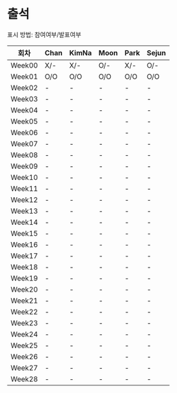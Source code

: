 # 출석

표시 방법: 참여여부/발표여부

| 회차  | Chan | KimNa | Moon | Park | Sejun | 
|------|------|-------|------|------|-------|
|Week00|X/-   | X/-   | O/-  | X/-  | O/-   |
|Week01|O/O   | O/O   | O/O  | O/O  | O/O   |
|Week02| -    |  -    | -    | -    |  -    |
|Week03| -    |  -    | -    | -    |  -    |
|Week04| -    |  -    | -    | -    |  -    |
|Week05| -    |  -    | -    | -    |  -    |
|Week06| -    |  -    | -    | -    |  -    |
|Week07| -    |  -    | -    | -    |  -    |
|Week08| -    |  -    | -    | -    |  -    |
|Week09| -    |  -    | -    | -    |  -    |
|Week10| -    |  -    | -    | -    |  -    |
|Week11| -    |  -    | -    | -    |  -    |
|Week12| -    |  -    | -    | -    |  -    |
|Week13| -    |  -    | -    | -    |  -    |
|Week14| -    |  -    | -    | -    |  -    |
|Week15| -    |  -    | -    | -    |  -    |
|Week16| -    |  -    | -    | -    |  -    |
|Week17| -    |  -    | -    | -    |  -    |
|Week18| -    |  -    | -    | -    |  -    |
|Week19| -    |  -    | -    | -    |  -    |
|Week20| -    |  -    | -    | -    |  -    |
|Week21| -    |  -    | -    | -    |  -    |
|Week22| -    |  -    | -    | -    |  -    |
|Week23| -    |  -    | -    | -    |  -    |
|Week24| -    |  -    | -    | -    |  -    |
|Week25| -    |  -    | -    | -    |  -    |
|Week26| -    |  -    | -    | -    |  -    |
|Week27| -    |  -    | -    | -    |  -    |
|Week28| -    |  -    | -    | -    |  -    |
